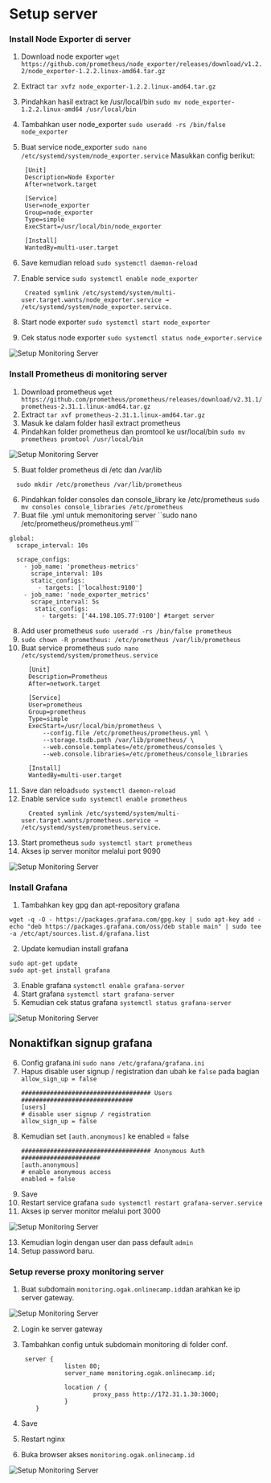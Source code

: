 # Setup server

### Install Node Exporter di server
1. Download node exporter ```wget https://github.com/prometheus/node_exporter/releases/download/v1.2.2/node_exporter-1.2.2.linux-amd64.tar.gz```
2. Extract ``tar xvfz node_exporter-1.2.2.linux-amd64.tar.gz``
3. Pindahkan hasil extract ke /usr/local/bin ``sudo mv node_exporter-1.2.2.linux-amd64 /usr/local/bin``
4. Tambahkan user node_exporter ``sudo useradd -rs /bin/false node_exporter``
5. Buat service node_exporter ``sudo nano /etc/systemd/system/node_exporter.service``
   Masukkan config berikut: 
   ```
    [Unit]
    Description=Node Exporter
    After=network.target

    [Service]
    User=node_exporter
    Group=node_exporter
    Type=simple
    ExecStart=/usr/local/bin/node_exporter

    [Install]
    WantedBy=multi-user.target
   ```

6. Save kemudian reload ``sudo systemctl daemon-reload``
7. Enable service ``sudo systemctl enable node_exporter``
   ```
    Created symlink /etc/systemd/system/multi-user.target.wants/node_exporter.service → /etc/systemd/system/node_exporter.service.
   ```
8. Start node exporter ``sudo systemctl start node_exporter``
9. Cek status node exporter  ``sudo systemctl status node_exporter.service``

![Setup Monitoring Server](screenshot/gambar2.jpg) <br />


### Install Prometheus di monitoring server

1. Download prometheus  ``wget https://github.com/prometheus/prometheus/releases/download/v2.31.1/prometheus-2.31.1.linux-amd64.tar.gz``
2. Extract ``tar xvf prometheus-2.31.1.linux-amd64.tar.gz``
3. Masuk ke dalam folder hasil extract prometheus
4. Pindahkan folder prometheus dan promtool ke usr/local/bin ``sudo mv prometheus promtool /usr/local/bin``

![Setup Monitoring Server](screenshot/gambar4.jpg) <br />

5. Buat folder prometheus di /etc dan /var/lib
  ```
    sudo mkdir /etc/prometheus /var/lib/prometheus
  ```
6. Pindahkan folder consoles dan console_library ke /etc/prometheus ``sudo mv consoles console_libraries /etc/prometheus``
7. Buat file .yml untuk memonitoring server ``sudo nano /etc/prometheus/prometheus.yml```
  ```
  global:
    scrape_interval: 10s

    scrape_configs:
      - job_name: 'prometheus-metrics'
        scrape_interval: 10s
        static_configs:
          - targets: ['localhost:9100']
      - job_name: 'node_exporter_metrics'
        scrape_interval: 5s
         static_configs:
           - targets: ['44.198.105.77:9100'] #target server
  ```
8. Add user prometheus ``sudo useradd -rs /bin/false prometheus``
9. ``sudo chown -R prometheus: /etc/prometheus /var/lib/prometheus``
10. Buat service prometheus ``sudo nano /etc/systemd/system/prometheus.service``
    ```
      [Unit]
      Description=Prometheus 
      After=network.target

      [Service]
      User=prometheus   
      Group=prometheus   
      Type=simple
      ExecStart=/usr/local/bin/prometheus \
          --config.file /etc/prometheus/prometheus.yml \
          --storage.tsdb.path /var/lib/prometheus/ \
          --web.console.templates=/etc/prometheus/consoles \
          --web.console.libraries=/etc/prometheus/console_libraries

      [Install]
      WantedBy=multi-user.target

    ```
11. Save dan reload``sudo systemctl daemon-reload``
12. Enable service ``sudo systemctl enable prometheus``
    ```
      Created symlink /etc/systemd/system/multi-user.target.wants/prometheus.service → /etc/systemd/system/prometheus.service.
    ```
13. Start prometheus ``sudo systemctl start prometheus``
14. Akses ip server monitor melalui port 9090

![Setup Monitoring Server](screenshot/gambar5a.jpg) <br />

 
### Install Grafana
1. Tambahkan key gpg dan apt-repository grafana  
  ``` 
  wget -q -O - https://packages.grafana.com/gpg.key | sudo apt-key add -
  echo "deb https://packages.grafana.com/oss/deb stable main" | sudo tee -a /etc/apt/sources.list.d/grafana.list
  ```
2. Update kemudian install grafana
  ```
  sudo apt-get update
  sudo apt-get install grafana
  ```
3. Enable grafana ``systemctl enable grafana-server``
4. Start grafana ``systemctl start grafana-server``
5. Kemudian cek status grafana ``systemctl status grafana-server``

![Setup Monitoring Server](screenshot/gambar6.jpg) <br />

## Nonaktifkan signup grafana

6. Config grafana.ini ``sudo nano /etc/grafana/grafana.ini``
7. Hapus disable user signup / registration dan ubah ke ``false`` pada bagian ``allow_sign_up = false``
    ``` 
    #################################### Users ###############################
    [users]
    # disable user signup / registration
    allow_sign_up = false
    ```
9. Kemudian set ``[auth.anonymous]`` ke enabled = false    
    ```
    #################################### Anonymous Auth ######################
    [auth.anonymous]
    # enable anonymous access
    enabled = false

    ```
10. Save
11. Restart service grafana ``sudo systemctl restart grafana-server.service``
12. Akses ip server monitor melalui port 3000 

![Setup Monitoring Server](screenshot/gambar6.jpg) <br />

13. Kemudian login dengan user dan pass default ``admin``
14. Setup password baru. 
 
### Setup reverse proxy monitoring server

1. Buat subdomain ``monitoring.ogak.onlinecamp.id``dan arahkan ke ip server gateway.

![Setup Monitoring Server](screenshot/gambar7.jpg) <br />

2. Login ke server gateway
3. Tambahkan config untuk subdomain monitoring di folder conf.
    ```
     server {
                listen 80;
                server_name monitoring.ogak.onlinecamp.id;

                location / {
                        proxy_pass http://172.31.1.30:3000;
                }
        }

    ```

4. Save
5. Restart nginx
6. Buka browser akses ``monitoring.ogak.onlinecamp.id``

![Setup Monitoring Server](screenshot/gambar7.jpg) <br />
  

